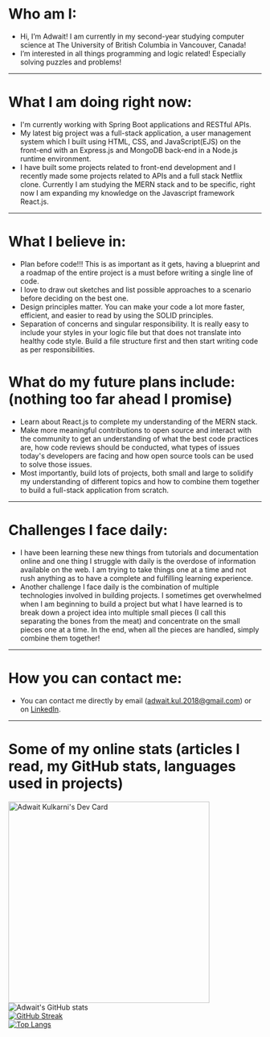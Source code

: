 # Who am I:  
- Hi, I’m Adwait! I am currently in my second-year studying computer science at The University of British Columbia in Vancouver, Canada!  
- I’m interested in all things programming and logic related! Especially solving puzzles and problems!  
  
<hr />   
  
# What I am doing right now:    
- I'm currently working with Spring Boot applications and RESTful APIs.
- My latest big project was a full-stack application, a user management system which I built using HTML, CSS, and JavaScript(EJS) on the front-end with an Express.js and MongoDB back-end in a Node.js runtime environment.  
- I have built some projects related to front-end development and I recently made some projects related to APIs and a full stack Netflix clone. Currently I am studying the MERN stack and to be specific, right now I am expanding my knowledge on the Javascript framework React.js.  

<hr />

# What I believe in:
- Plan before code!!! This is as important as it gets, having a blueprint and a roadmap of the entire project is a must before writing a single line of code.
- I love to draw out sketches and list possible approaches to a scenario before deciding on the best one.
- Design principles matter. You can make your code a lot more faster, efficient, and easier to read by using the SOLID principles.
- Separation of concerns and singular responsibility. It is really easy to include your styles in your logic file but that does not translate into healthy code style. Build a file structure first and then start writing code as per responsibilities.

# What do my future plans include: (nothing too far ahead I promise)  
- Learn about React.js to complete my understanding of the MERN stack.
- Make more meaningful contributions to open source and interact with the community to get an understanding of what the best code practices are, how code reviews should be conducted, what types of issues today's developers are facing and how open source tools can be used to solve those issues.
- Most importantly, build lots of projects, both small and large to solidify my understanding of different topics and how to combine them together to build a full-stack application from scratch.  

<hr />

# Challenges I face daily:  
- I have been learning these new things from tutorials and documentation online and one thing I struggle with daily is the overdose of information available on the web. I am trying to take things one at a time and not rush anything as to have a complete and fulfilling learning experience.  
- Another challenge I face daily is the combination of multiple technologies involved in building projects. I sometimes get overwhelmed when I am beginning to build a project but what I have learned is to break down a project idea into multiple small pieces (I call this separating the bones from the meat) and concentrate on the small pieces one at a time. In the end, when all the pieces are handled, simply combine them together!  

<hr />

# How you can contact me:  
- You can contact me directly by email (adwait.kul.2018@gmail.com) or on [LinkedIn](https://www.linkedin.com/in/adwaitkulkarni58).
 <hr />
  
 # Some of my online stats (articles I read, my GitHub stats, languages used in projects)  
<a href="https://app.daily.dev/AdwaitKulkarni"><img src="https://api.daily.dev/devcards/0decd560321c428eba5c57786506b1d7.png?r=9me" width="400" alt="Adwait Kulkarni's Dev Card"/></a>  
![Adwait's GitHub stats](https://github-readme-stats.vercel.app/api?username=AdwaitKulkarni58&show_icons=true&theme=radical&count_private)      
[![GitHub Streak](http://github-readme-streak-stats.herokuapp.com?user=AdwaitKulkarni58&theme=radical)](https://git.io/streak-stats)    
[![Top Langs](https://github-readme-stats.vercel.app/api/top-langs/?username=AdwaitKulkarni58&langs_count=12&layout=compact&?username=anuraghazra&theme=radical)](https://github.com/anuraghazra/github-readme-stats)  
<!---
AdwaitKulkarni58/AdwaitKulkarni58 is a ✨ special ✨ repository because its `README.md` (this file) appears on your GitHub profile.
You can click the Preview link to take a look at your changes.
--->
